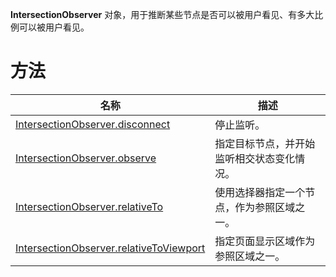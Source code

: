 **IntersectionObserver** 对象，用于推断某些节点是否可以被用户看见、有多大比例可以被用户看见。

#  方法
| **名称** | **描述** |
| --- | --- |
| [IntersectionObserver.disconnect](api/xacdmn) | 停止监听。 |
| [IntersectionObserver.observe](api/pra7yc) | 指定目标节点，并开始监听相交状态变化情况。 |
| [IntersectionObserver.relativeTo](api/oiuxz6) | 使用选择器指定一个节点，作为参照区域之一。 |
| [IntersectionObserver.relativeToViewport](api/ghh846) | 指定页面显示区域作为参照区域之一。 |



